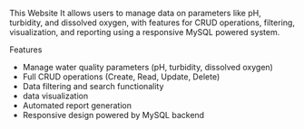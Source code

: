 This Website It allows users to manage data on parameters like pH, turbidity, and dissolved oxygen, with features for CRUD operations, filtering, visualization, and reporting using a responsive MySQL powered system.

Features
- Manage water quality parameters (pH, turbidity, dissolved oxygen)
- Full CRUD operations (Create, Read, Update, Delete)
- Data filtering and search functionality
- data visualization
- Automated report generation
- Responsive design powered by MySQL backend
